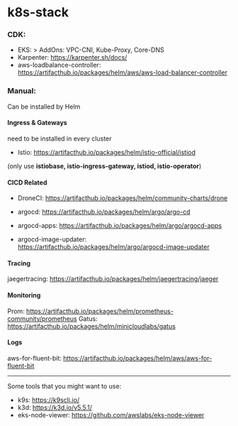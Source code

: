 # k8s-stack

### CDK: 

- EKS: > AddOns: VPC-CNI, Kube-Proxy, Core-DNS
- Karpenter: https://karpenter.sh/docs/
- aws-loadbalance-controller: https://artifacthub.io/packages/helm/aws/aws-load-balancer-controller

### Manual:
Can be installed by Helm

#### Ingress & Gateways
need to be installed in every cluster

- Istio: https://artifacthub.io/packages/helm/istio-official/istiod

(only use **istiobase, istio-ingress-gateway, istiod, istio-operator**)

#### CICD Related

- DroneCI: https://artifacthub.io/packages/helm/community-charts/drone

- argocd: https://artifacthub.io/packages/helm/argo/argo-cd
- argocd-apps: https://artifacthub.io/packages/helm/argo/argocd-apps
- argocd-image-updater: https://artifacthub.io/packages/helm/argo/argocd-image-updater

#### Tracing
jaegertracing: https://artifacthub.io/packages/helm/jaegertracing/jaeger

#### Monitoring
Prom: https://artifacthub.io/packages/helm/prometheus-community/prometheus
Gatus: https://artifacthub.io/packages/helm/minicloudlabs/gatus

#### Logs
aws-for-fluent-bit: https://artifacthub.io/packages/helm/aws/aws-for-fluent-bit

---

Some tools that you might want to use:

- k9s: https://k9scli.io/
- k3d: https://k3d.io/v5.5.1/
- eks-node-viewer: https://github.com/awslabs/eks-node-viewer
